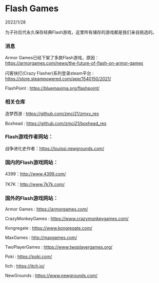 # Flash Games

2022/1/28

为子孙后代永久保存经典Flash游戏，这里所有储存的游戏都是我们亲自挑选的。

### 消息

Armor Games已经下架了多款Flash游戏，原因：https://armorgames.com/news/the-future-of-flash-on-armor-games

闪客快打(Crazy Flasher)系列登录steam平台 : https://store.steampowered.com/app/1540150/2021/

FlashPoint : https://bluemaxima.org/flashpoint/

### 相关仓库

造梦西游 : https://github.com/zmcj21/zmxy_res

Boxhead : https://github.com/zmcj21/boxhead_res

### Flash游戏作者网站：

战争进化史作者：https://louissi.newgrounds.com/

### 国内的Flash游戏网站：

4399：http://www.4399.com/

7K7K：http://www.7k7k.com/

### 国外的Flash游戏网站：

Armor Games : https://armorgames.com/

CrazyMonkeyGames : https://www.crazymonkeygames.com/

Kongregate : https://www.kongregate.com/

MaxGames : http://maxgames.com/

TwoPlayerGames : https://www.twoplayergames.org/

Poki : https://poki.com/

Itch : https://itch.io/

NewGrounds : https://www.newgrounds.com/
